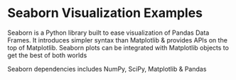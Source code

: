 # Seaborn Visualization Examples

Seaborn is a Python library built to ease visualization of Pandas Data Frames. It introduces simpler syntax than Matplotlib & provides APIs on the top of Matplotlib. Seaborn plots can be integrated with Matplotlib objects to get the best of both worlds

Seaborn dependencies includes NumPy, SciPy, Matplotlib & Pandas




